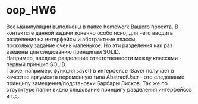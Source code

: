 # oop_HW6  
Все манипуляции выполнены в папке homework Вашего проекта. 
В контектсте данной задачи конечно особо ясно, для чего вводить разделения на интерфейсы и абстрактные классы,  
поскольку задание очень маленькое. Но эти разделения как раз введены для следованию принципам SOLID.  
Например, введено разделение ответственности между классами - первый принцип SOLID.  
Также, например, функция save() в интерфейсе ISaver получает в качестве аргумента переменную типа AbstractUser -  это следование  
принципу замещения/подстановки Барбары Лисков. Так же по струтктуре папки видно следование принципу разделения интерфейсов и т.д. 
